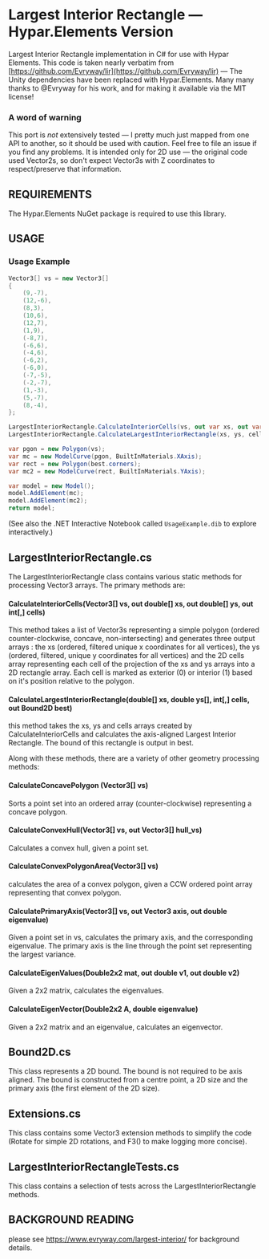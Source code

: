 # Largest Interior Rectangle — Hypar.Elements Version

Largest Interior Rectangle implementation in C# for use with Hypar Elements.
This code is taken nearly verbatim from [https://github.com/Evryway/lir](https://github.com/Evryway/lir) — The Unity dependencies have been replaced with Hypar.Elements. Many many thanks to @Evryway for his work, and for making it available via the MIT license! 

### A word of warning
This port is _not_ extensively tested — I pretty much just mapped from one API to another, so it should be used with caution. Feel free to file an issue if you find any problems. It is intended only for 2D use — the original code used Vector2s, so don't expect Vector3s with Z coordinates to respect/preserve that information.

## REQUIREMENTS

The Hypar.Elements NuGet package is required to use this library.
## USAGE

### Usage Example
```cs
Vector3[] vs = new Vector3[]
{
    (9,-7),
    (12,-6),
    (8,3),
    (10,6),
    (12,7),
    (1,9),
    (-8,7),
    (-6,6),
    (-4,6),
    (-6,2),
    (-6,0),
    (-7,-5),
    (-2,-7),
    (1,-3),
    (5,-7),
    (8,-4),
};

LargestInteriorRectangle.CalculateInteriorCells(vs, out var xs, out var ys, out int[,] cells);
LargestInteriorRectangle.CalculateLargestInteriorRectangle(xs, ys, cells, out var best);

var pgon = new Polygon(vs);
var mc = new ModelCurve(pgon, BuiltInMaterials.XAxis);
var rect = new Polygon(best.corners);
var mc2 = new ModelCurve(rect, BuiltInMaterials.YAxis);

var model = new Model();
model.AddElement(mc);
model.AddElement(mc2);
return model;
```
(See also the .NET Interactive Notebook called `UsageExample.dib` to explore interactively.)



## LargestInteriorRectangle.cs

The LargestInteriorRectangle class contains various static methods for processing Vector3 arrays.
The primary methods are:

#### CalculateInteriorCells(Vector3[] vs, out double[] xs, out double[] ys, out int[,] cells)

This method takes a list of Vector3s representing a simple polygon (ordered counter-clockwise, concave, non-intersecting) and
generates three output arrays : the xs (ordered, filtered unique x coordinates for all vertices), the ys
(ordered, filtered, unique y coordinates for all vertices) and the 2D cells array representing each cell of the
projection of the xs and ys arrays into a 2D rectangle array. Each cell is marked as exterior (0) or interior
(1) based on it's position relative to the polygon.

#### CalculateLargestInteriorRectangle(double[] xs, double ys[], int[,] cells, out Bound2D best)

this method takes the xs, ys and cells arrays created by CalculateInteriorCells and calculates
the axis-aligned Largest Interior Rectangle. The bound of this rectangle is output in best.

Along with these methods, there are a variety of other geometry processing methods:

#### CalculateConcavePolygon (Vector3[] vs)

Sorts a point set into an ordered array (counter-clockwise) representing a concave polygon.

#### CalculateConvexHull(Vector3[] vs, out Vector3[] hull_vs)

Calculates a convex hull, given a point set.

#### CalculateConvexPolygonArea(Vector3[] vs)

calculates the area of a convex polygon, given a CCW ordered point array representing that convex polygon.

#### CalculatePrimaryAxis(Vector3[] vs, out Vector3 axis, out double eigenvalue)

Given a point set in vs, calculates the primary axis, and the corresponding eigenvalue.
The primary axis is the line through the point set representing the largest variance.

#### CalculateEigenValues(Double2x2 mat, out double v1, out double v2)

Given a 2x2 matrix, calculates the eigenvalues.

#### CalculateEigenVector(Double2x2 A, double eigenvalue)

Given a 2x2 matrix and an eigenvalue, calculates an eigenvector.

## Bound2D.cs

This class represents a 2D bound. The bound is not required to be axis aligned. The bound is
constructed from a centre point, a 2D size and the primary axis (the first element of the 2D size).

## Extensions.cs

This class contains some Vector3 extension methods to simplify the code (Rotate for simple
2D rotations, and F3() to make logging more concise).

## LargestInteriorRectangleTests.cs

This class contains a selection of tests across the LargestInteriorRectangle methods.

## BACKGROUND READING

please see https://www.evryway.com/largest-interior/ for background details.
